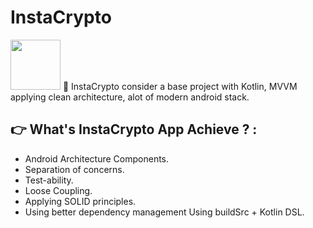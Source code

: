 # InstaCrypto
<img src="https://i.imgur.com/M5Gkifx.png" width="80">
🎯 InstaCrypto consider a base project with Kotlin, MVVM applying clean architecture, alot of modern android stack.

:point_right: What's InstaCrypto App Achieve ? :
-----------------
- Android Architecture Components.
- Separation of concerns.
- Test-ability.
- Loose Coupling.
- Applying SOLID principles.
- Using better dependency management Using buildSrc + Kotlin DSL.

